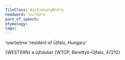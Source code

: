 ```yaml
---
fileClass: DictionaryEntry
headword: אוּיפֿאָלושער
part_of_speech: 
etymology: 
tags: 
---
```

אוּיפֿאָלושער
'resident of Újfalu, Hungary'

{WESTERN}
ə újfɔlušər  {WTCP, Berettyó-Újfalu, 47212}
